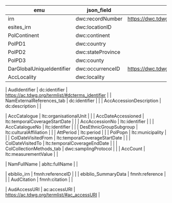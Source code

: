| emu | json_field | uri | description |
|---|---|---|---|
| irn | dwc:recordNumber | https://dwc.tdwg.org/terms/#dwc:recordNumber | 
| esites_irn | dwc:locationID | |
| PolContinent | dwc:continent | |
| PolPD1 | dwc:country | |
| PolPD2 | dwc:stateProvince | |
| PolPD3 | dwc:county | |
| DarGlobalUniqueIdentifier | dwc:occurrenceID | https://dwc.tdwg.org/terms/#dwc:occurrenceID | 
| AccLocality | dwc:locality | |

| AudIdentifier | dc:identifier | https://ac.tdwg.org/termlist/#dcterms_identifier |
| NamExternalReferences_tab | dc:identifier | |
| AccAccessionDescription | dc:description | |

| AccCatalogue | ltc:organisationalUnit | |
| AccDateAccessioned | ltc:temporalCoverageStartDate | |
| AccAccessionNo | ltc:identifier | |
| AccCatalogueNo | ltc:identifier | |
| DesEthnicGroupSubgroup | ltc:culturalAffiliation | |
| AttPeriod | ltc:period | |
| PolPopn | ltc:municipality | |
| ColDateVisitedFrom | ltc:temporalCoverageStartDate | |
| ColDateVisitedTo | ltc:temporalCoverageEndDate | |
| ColCollectionMethods_tab | dwc:samplingProtocol | |
| AccCount | ltc:measurementValue | |

| NamFullName | abltc:fullName | |

| ebiblio_irn | fmnh:referenceID | |
| ebiblio_SummaryData | fmnh:reference | |
| AudCitation | fmnh:citation | |

| AudAccessURI | ac:accessURI | https://ac.tdwg.org/termlist/#ac_accessURI |
